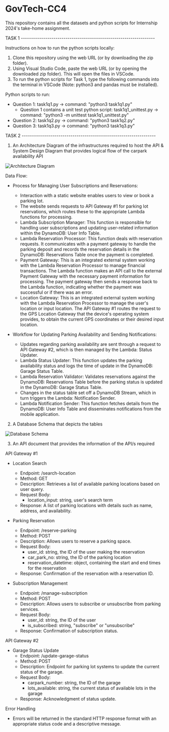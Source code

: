# GovTech-CC4

This repository contains all the datasets and python scripts for Internship 2024's take-home assignment.


TASK 1 ------------------------------------------------------------------

Instructions on how to run the python scripts locally:
1. Clone this repository using the web URL (or by downloading the zip folder).
2. Using Visual Studio Code, paste the web URL (or by opening the downloaded zip folder). This will open the files in VSCode.
3. To run the python scripts for Task 1, type the following commands into the terminal in VSCode (Note: python3 and pandas must be installed).

Python scripts to run:
- Question 1: task1q1.py -> command: "python3 task1q1.py"
  - Question 1 contains a unit test python script: task1q1_unittest.py -> command: "python3 -m unittest task1q1_unittest.py"
- Question 2: task1q2.py -> command: "python3 task1q2.py"
- Question 3: task1q3.py -> command: "python3 task1q3.py"


TASK 2 ------------------------------------------------------------------

1. An Architecture Diagram of the infrastructures required to host the API & System Design Diagram that provides logical flow of the carpark availability API
   
![Architecture Diagram](https://github.com/jaslynyee/GovTech-CC4/assets/91607032/5f5687b9-6ffe-4430-a9d1-1847c82b1a46)

Data Flow:
- Process for Managing User Subscriptions and Reservations:
  - Interaction with a static website enables users to view or book a parking lot.
  - The website sends requests to API Gateway #1 for parking lot reservations, which routes these to the appropriate Lambda functions for processing.
  - Lambda Subscription Manager: This function is responsible for handling user subscriptions and updating user-related information within the DynamoDB: User Info Table.
  - Lambda Reservation Processor: This function deals with reservation requests. It communicates with a payment gateway to handle the parking deposit and records the reservation details in the DynamoDB: Reservations Table once the payment is completed.
  - Payment Gateway: This is an integrated external system working with the Lambda Reservation Processor to manage financial transactions. The Lambda function makes an API call to the external Payment Gateway with the necessary payment information for processing. The payment gateway then sends a response back to the Lambda function, indicating whether the payment was successful or if there was an error.
  - Location Gateway: This is an integrated external system working with the Lambda Reservation Processor to manage the user's location or input location. The API Gateway #1 routes the request to the GPS Location Gateway that the device's operating system provides, to obtain the current GPS coordinates or their desired input location.
  
- Workflow for Updating Parking Availability and Sending Notifications:
  - Updates regarding parking availability are sent through a request to API Gateway #2, which is then managed by the Lambda: Status Updater.
  - Lambda Status Updater: This function updates the parking availability status and logs the time of update in the DynamoDB: Garage Status Table.
  - Lambda Reservation Validator: Validates reservations against the DynamoDB: Reservations Table before the parking status is updated in the DynamoDB: Garage Status Table.
  - Changes in the status table set off a DynamoDB Stream, which in turn triggers the Lambda: Notification Sender.
  - Lambda Notification Sender: This function fetches details from the DynamoDB: User Info Table and disseminates notifications from the mobile application.

2. A Database Schema that depicts the tables

![Database Schema](https://github.com/jaslynyee/GovTech-CC4/assets/91607032/747f722b-3830-4eaf-93d8-7a9f1b36805c)

3. An API document that provides the information of the API/s required

API Gateway #1
- Location Search
  - Endpoint: /search-location
  - Method: GET
  - Description: Retrieves a list of available parking locations based on user query.
  - Request Body:
    - location_input: string, user's search term
  - Response: A list of parking locations with details such as name, address, and availability.

- Parking Reservation
  - Endpoint: /reserve-parking
  - Method: POST
  - Description: Allows users to reserve a parking space.
  - Request Body:
    - user_id: string, the ID of the user making the reservation
    - car_park_no: string, the ID of the parking location
    - reservation_datetime: object, containing the start and end times for the reservation
  - Response: Confirmation of the reservation with a reservation ID.
  
- Subscription Management
  - Endpoint: /manage-subscription
  - Method: POST
  - Description: Allows users to subscribe or unsubscribe from parking services.
  - Request Body:
    - user_id: string, the ID of the user
    - is_subscribed: string, "subscribe" or "unsubscribe"
  - Response: Confirmation of subscription status.

API Gateway #2
- Garage Status Update
  - Endpoint: /update-garage-status
  - Method: POST
  - Description: Endpoint for parking lot systems to update the current status of the garage.
  - Request Body:
    - carpark_number: string, the ID of the garage
    - lots_available: string, the current status of available lots in the garage
  - Response: Acknowledgment of status update.

Error Handling
- Errors will be returned in the standard HTTP response format with an appropriate status code and a descriptive message.
